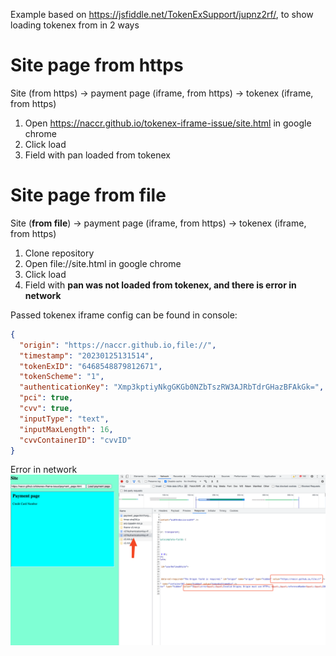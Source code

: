 Example based on https://jsfiddle.net/TokenExSupport/jupnz2rf/, to show loading tokenex from in 2 ways
# Site page from **https**
   Site (from https) -> payment page (iframe, from https) -> tokenex (iframe, from https)
   1. Open https://naccr.github.io/tokenex-iframe-issue/site.html in google chrome
   2. Click load
   3. Field with pan loaded from tokenex
   
# Site page from **file**
   Site (**from file**) -> payment page (iframe, from https) -> tokenex (iframe, from https)
   1. Clone repository
   2. Open file://site.html in google chrome
   3. Click load
   4. Field with **pan was not loaded from tokenex, and there is error in network**
   
Passed tokenex iframe config can be found in console:
```json
{
  "origin": "https://naccr.github.io,file://",
  "timestamp": "20230125131514",
  "tokenExID": "6468548879812671",
  "tokenScheme": "1",
  "authenticationKey": "Xmp3kptiyNkgGKGb0NZbTszRW3AJRbTdrGHazBFAkGk=",
  "pci": true,
  "cvv": true,
  "inputType": "text",
  "inputMaxLength": 16,
  "cvvContainerID": "cvvID"
}
```

Error in network
![alt text](screenshots/img.png)